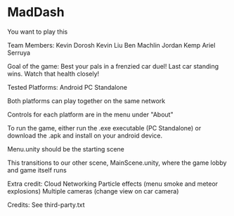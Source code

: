 # MadDash
You want to play this

Team Members:
	Kevin Dorosh
	Kevin Liu
	Ben Machlin
	Jordan Kemp
	Ariel Serruya

Goal of the game:
Best your pals in a frenzied car duel!
Last car standing wins. Watch that health
closely!

Tested Platforms:
	Android
	PC Standalone

Both platforms can play together on the same network

Controls for each platform are in the menu under "About"

To run the game, either run the .exe executable (PC 
Standalone) or download the .apk and install on your
android device. 

Menu.unity should be the starting scene

This transitions to our other scene, MainScene.unity,
where the game lobby and game itself runs

Extra credit:
	Cloud Networking
	Particle effects (menu smoke and meteor explosions)
	Multiple cameras (change view on car camera)

Credits:
	See third-party.txt